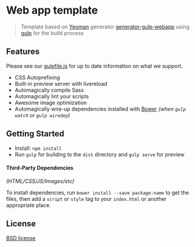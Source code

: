 # Web app template

> Template based on [Yeoman](http://yeoman.io) generator [generator-gulp-webapp](https://github.com/yeoman/generator-gulp-webapp) using [gulp](http://gulpjs.com/) for the build process

## Features

Please see our [gulpfile.js](gulpfile.js) for up to date information on what we support.

* CSS Autoprefixing
* Built-in preview server with livereload
* Automagically compile Sass
* Automagically lint your scripts
* Awesome image optimization
* Automagically wire-up dependencies installed with [Bower](http://bower.io) *(when `gulp watch` or `gulp wiredep`)*


## Getting Started

- Install: `npm install`
- Run `gulp` for building to the `dist` directory and `gulp serve` for preview


#### Third-Party Dependencies

*(HTML/CSS/JS/Images/etc)*

To install dependencies, run `bower install --save package-name` to get the files, then add a `script` or `style` tag to your `index.html` or another appropriate place.


## License

[BSD license](http://opensource.org/licenses/bsd-license.php)
